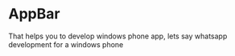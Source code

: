# AppBar
That helps you to develop windows phone app, lets say whatsapp development for a windows phone
